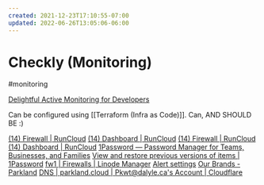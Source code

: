 ```yaml
---
created: 2021-12-23T17:10:55-07:00
updated: 2022-06-26T13:05:06-06:00
---
```

# Checkly (Monitoring)

#monitoring

[Delightful Active Monitoring for Developers](https://www.checklyhq.com/)

Can be configured using [[Terraform (Infra as Code)]].
Can, AND SHOULD BE :)



[(14) Firewall | RunCloud](https://new.runcloud.io/servers/193025/security/firewall?scroll=0)
[(14) Dashboard | RunCloud](https://new.runcloud.io/atomicdeployment/projects/2257/summary)
[(14) Firewall | RunCloud](https://new.runcloud.io/servers/193025/security/firewall)
[(14) Dashboard | RunCloud](https://new.runcloud.io/atomicdeployment/projects/2257/summary?scroll=374)
[1Password — Password Manager for Teams, Businesses, and Families](https://dalyleio.1password.com/signin?landing-page=%2Fvaults%2Fall%2Fallitems%2Fjpyygtv3gjvsb3bh2p6pxzroia)
[View and restore previous versions of items | 1Password](https://support.1password.com/item-history/)
[fw1 | Firewalls | Linode Manager](https://cloud.linode.com/firewalls/37197/rules)
[Alert settings](https://app.checklyhq.com/alert-settings)
[Our Brands - Parkland](https://parkland-ca.staging.parkland.cloud/en/about-parkland/our-brands)
[DNS | parkland.cloud | Pkwt@dalyle.ca's Account | Cloudflare](https://dash.cloudflare.com/88582e394a116d202be97871168e869d/parkland.cloud/dns)

